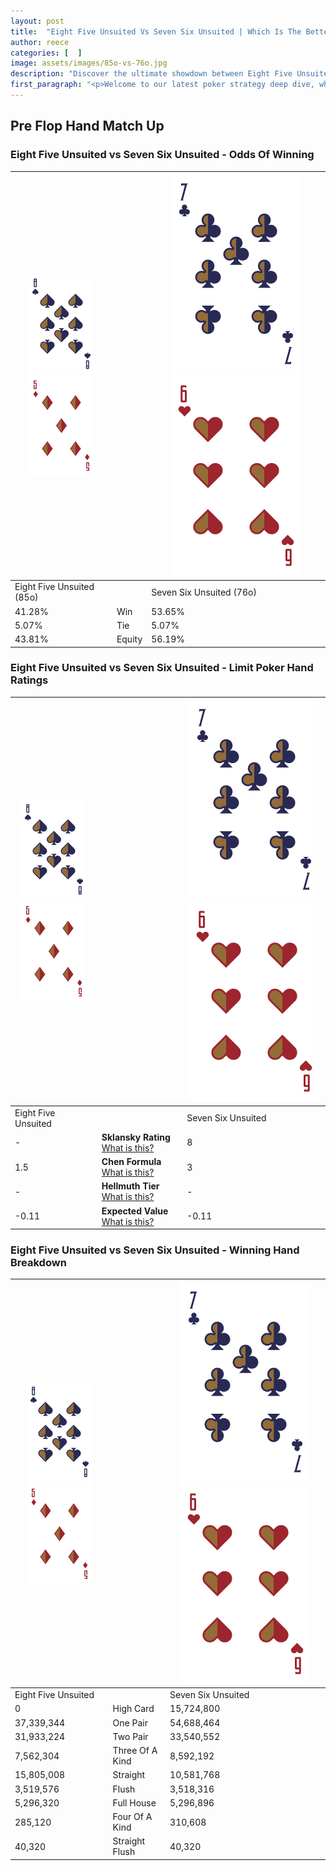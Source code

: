 ```yaml
---
layout: post
title:  "Eight Five Unsuited Vs Seven Six Unsuited | Which Is The Better Hand In Poker? A Complete Guide"
author: reece
categories: [  ]
image: assets/images/85o-vs-76o.jpg
description: "Discover the ultimate showdown between Eight Five Unsuited and Seven Six Unsuited in poker! Uncover the odds, strategies, and scenarios where one hand triumphs over the other. Get ready to up your poker game with this thrilling analysis."
first_paragraph: "<p>Welcome to our latest poker strategy deep dive, where we're pitting two distinct hands against each other in a high-stakes showdown: Eight Five Unsuited vs Seven Six Unsuited.</p><p>In the dynamic world of poker, every decision counts, and knowing which hand holds the upper hand is key to your success at the table.</p><p>In this article, we'll dissect these two hands, explore the scenarios where one dominates the other, and equip you with the knowledge to make strategic choices that can tip the odds in your favor.</p><p>Get ready to unravel the intriguing dynamics of these poker hands and elevate your game to new heights.</p>"
---
```




[comment]: # (sp0)

## Pre Flop Hand Match Up

<div class="table hand-ratings" markdown="1"> 



### Eight Five Unsuited vs Seven Six Unsuited - Odds Of Winning


    
| ![image info](assets/images/hand1/8.png) ![image info](assets/images/hand1/5o.png) |  | ![image info](assets/images/hand2/7.png) ![image info](assets/images/hand2/6o.png) |
| -------- | -------- | -------- |
| Eight Five Unsuited (85o) |  | Seven Six Unsuited (76o) |
| 41.28% | Win | 53.65% |
| 5.07% | Tie | 5.07% |
| 43.81% | Equity | 56.19% |




[comment]: # (sp1)



### Eight Five Unsuited vs Seven Six Unsuited - Limit Poker Hand Ratings


    
| ![image info](assets/images/hand1/8.png) ![image info](assets/images/hand1/5o.png) |  | ![image info](assets/images/hand2/7.png) ![image info](assets/images/hand2/6o.png) |
| -------- | -------- | -------- |
| Eight Five Unsuited |  | Seven Six Unsuited |
| - | **Sklansky Rating** [What is this?](/sklansky-rating-explained) | 8 |
| 1.5 | **Chen Formula** [What is this?](/chen-formula-explained) | 3 |
| - | **Hellmuth Tier** [What is this?](/Hellmuth-tier-explained) | - |
| -0.11 | **Expected Value** [What is this?](/expected-value-explained) | -0.11 |




[comment]: # (sp2)



### Eight Five Unsuited vs Seven Six Unsuited - Winning Hand Breakdown


    
| ![image info](assets/images/hand1/8.png) ![image info](assets/images/hand1/5o.png) |  | ![image info](assets/images/hand2/7.png) ![image info](assets/images/hand2/6o.png) |
| -------- | -------- | -------- |
| Eight Five Unsuited |  | Seven Six Unsuited |
| 0 | High Card | 15,724,800 |
| 37,339,344 | One Pair | 54,688,464 |
| 31,933,224 | Two Pair | 33,540,552 |
| 7,562,304 | Three Of A Kind | 8,592,192 |
| 15,805,008 | Straight | 10,581,768 |
| 3,519,576 | Flush | 3,518,316 |
| 5,296,320 | Full House | 5,296,896 |
| 285,120 | Four Of A Kind | 310,608 |
| 40,320 | Straight Flush | 40,320 |




[comment]: # (sp3)



</div>

[comment]: # (sp4)



[comment]: # (sp5)

